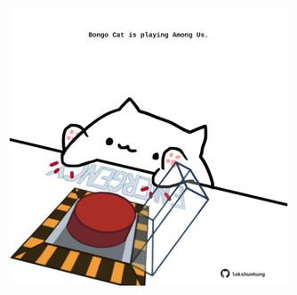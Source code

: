 <!-- built at 13/12/2023, 16:00:49 UTC -->
<p align="center">
  <img width="500" height="500" src="./ReadmeImage.svg">
</p>
